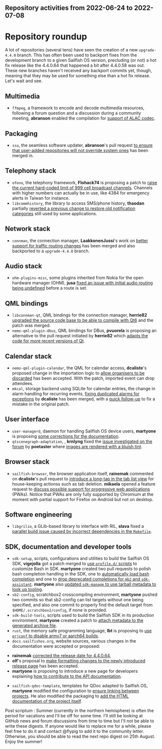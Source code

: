 Repository activities from 2022-06-24 to 2022-07-08
---------------------------------------------------

# Repository roundup

A lot of repositories (several tens) have seen the creation of a new `upgrade-4.4.0` branch. This has often been used to backport fixes from the development branch to a given Sailfish OS version, precluding (or not) a hot fix release like the 4.4.0.64 that happened a bit after 4.4.0.58 was out. These new branches haven't received any backport commits yet, though, meaning that they may be used for something else than a hot fix release. Let's wait and see.

## Multimedia

* `ffmpeg`, a framework to encode and decode multimedia resources, following a forum question and a discussion during a community meeting, **abranson** enabled the compilation for [support of ALAC codec](https://github.com/sailfishos/ffmpeg/pull/2).

## Packaging

* `ssu`, the seamless software updater, **abranson**'s pull request [to ensure that user-added repositories will not override system ones](https://github.com/sailfishos/ssu/pull/10) has been merged in.

## Telephony stack

* `ofono`, the telephony framework, **Flohack74** is proposing a patch to [raise the current hard-coded limit of 999 cell broadcast channels](https://github.com/sailfishos/ofono/pull/35). Channels with higher numbers can actually be in use, like 4384 for emergency alerts in Taiwan for instance.
* `libcommhistory`, the library to access SMS/phone history, **thaodan** partially [reverted a previous change to restore old notification categories](https://github.com/sailfishos/commhistory-daemon/pull/8) still used by some applications.

## Network stack

* `connman`, the connection manager, **LaakkonenJussi**'s work on [better support for traffic routing changes](https://github.com/sailfishos/connman/pull/29) has been merged and also backported to a `upgrade-4.4.0` branch.

## Audio stack

* `ohm-plugins-misc`, some plugins inherited from Nokia for the open hardware manager (OHM), **jusa** [fixed an issue with initial audio routing being undefined](https://github.com/sailfishos/ohm-plugins-misc/pull/5) before a route is set.

## QML bindings

* `libconnman-qt`, QML bindings for the connection manager, **herrie82** [upgraded the source code base to be able to compile with Qt6](https://github.com/sailfishos/libconnman-qt/pull/9) and the patch was merged.
* `nemo-qml-plugin-dbus`, QML bindings for DBus, **pvuorela** is proposing an alternative to the pull request initiated by **herrie82** which [adapts the code for more recent versions of Qt](https://github.com/sailfishos/nemo-qml-plugin-dbus/pull/9).

## Calendar stack

* `nemo-qml-plugin-calendar`, the QML for calendar access, **dcaliste**'s proposed change in the importation logic to [allow organisers to be discarded](https://github.com/sailfishos/nemo-qml-plugin-calendar/pull/38) has been accepted. With the patch, imported event can drop attendees.
* `mkcal`, storage backend using SQLite for calendar entries, the change in alarm handling for recurring events, [fixing duplicated alarms for exceptions](https://github.com/sailfishos/mkcal/pull/32) by **dcaliste** has been merged, with a [quick follow-up](https://github.com/sailfishos/mkcal/pull/33) to fix a mistake in the original patch.

## User interface

* `user-managerd`, daemon for handling Sailfish OS device users, **martyone** is proposing [some corrections for the documentation](https://github.com/sailfishos/user-managerd/pull/43).
* `qtscenegraph-adaptation`, , **krnlyng** fixed the [issue investigated on the forum](https://forum.sailfishos.org/t/qml-label-dispays-images-with-a-blue-ish-tint/8818) by **poetaster** where [images are rendered with a bluish tint](https://github.com/sailfishos/qtscenegraph-adaptation/pull/2).

## Browser stack

* `sailfish-browser`, the browser application itself, **rainemak** commented on **dcaliste**'s pull request to [introduce a long-tap in the tab list view](https://github.com/sailfishos/sailfish-browser/pull/959) for house-keeping actionss such as tab deletion. **mikaela** opened a feature request to [discuss possible support for progressive web applications](https://github.com/sailfishos/sailfish-browser/issues/1000) (PWAs). Notice that PWAs are only fully supported by Chromium at the moment with partial support for Firefox on Android but not on desktop.

## Software engineering

* `libgrilio`, a GLib-based library to interface with RIL, **slava** fixed a [parallel build issue caused by incorrect dependencies in the `Makefile`](https://github.com/sailfishos/libgrilio/pull/3).

## SDK, documentation and developer tools

* `sdk-setup`, scripts, configurations and utilities to build the Sailfish OS SDK, **vigejolla** got a patch merged to [use `profile.d/` scripts](https://github.com/sailfishos/sdk-setup/pull/317) to customize Bash in SDK. **martyone** created two pull requests to polish bash completion handling in the SDK, one to [automatically load bash completion](https://github.com/sailfishos/sdk-setup/pull/328) and one to [drop deprecated completions for `mb2` and `sdk-assistant`](https://github.com/sailfishos/sdk-setup/pull/327). **martyone** also [updated `sdk-manage` to use tarball metadata to look up tooling](https://github.com/sailfishos/sdk-setup/pull/326).
* `sb2-config`, scratchbox2 crosscompiling environment, **martyone** pushed two commits so that sb2-config can list targets without one being specified, and also one commit to properly find the default target from `$HOME/.scratchbox2/config`, if none is provided.
* `sdk-build-tools`, scripts used to build the Sailfish SDK in its production environment, **martyone** created a patch to [attach metadata to the generated archive file](https://github.com/sailfishos/sdk-build-tools/pull/123).
* `rust`, the memory safe programming language, **lbt** is proposing to [use `prjconf` to disable armv7 or aarch64 builds](https://github.com/sailfishos/rust/pull/16).
* `docs.sailfishos.org`, website sources, various changes in the documentation were accepted or proposed:
 - **rainemak** [corrected the release date for 4.4.0.64](https://github.com/sailfishos/docs.sailfishos.org/pull/91),
 - **olf**'s proposal to [make formatting changes to the newly introduced release page](https://github.com/sailfishos/docs.sailfishos.org/pull/87) has been accepted.
 - **martyone** is proposing to introduce a new page for developers explaining [how to contribute to the API documentation](https://github.com/sailfishos/docs.sailfishos.org/pull/92).
* `sailfish-qdoc-template`, templates for QDoc adapted to Sailfish OS, **martyone** modified the configuration to [ensure linking between projects](https://github.com/sailfishos/sailfish-qdoc-template/pull/2). He also modified the packaging to [add the HTML documentation of the project itself](https://github.com/sailfishos/sailfish-qdoc-template/pull/3).

Post scriptum : Summer (currently in the northern hemisphere) is often the period for vacations and I'll be off for some time. I'll still be looking at GitHub news and forum discussions from time to time but I'll not be able to write these digests. If anyone would like to replace me for a while, please feel free to do it and contact @flypig to add it to the community letter. Otherwise, you should be able to read the next repo digest on 25th August. Enjoy the summer!

